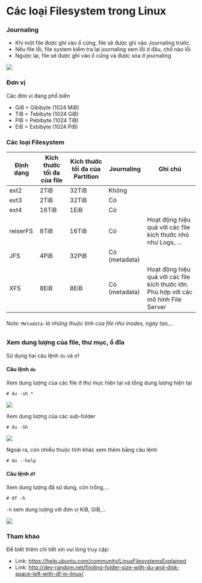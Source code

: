 # Các loại Filesystem trong Linux

### Journaling
-	Khi một file được ghi vào ổ cứng, file sẽ được ghi vào Journaling trước.
-	Nếu file lỗi, file system kiểm tra lại journaling xem lỗi ở đâu, chỗ nào lỗi
-	Ngược lại, file sẽ được ghi vào ổ cứng và được xóa ở journaling

<img src="http://www.howtogeek.com/wp-content/uploads/2010/12/640x250xJournal.png.pagespeed.gp+jp+jw+pj+js+rj+rp+rw+ri+cp+md.ic.4h1Q9x_447.png" />

### Đơn vị
Các đơn vị đang phổ biến

- GiB = Gibibyte (1024 MiB)
- TiB = Tebibyte (1024 GiB)
- PiB = Pebibyte (1024 TiB)
- EiB = Exbibyte (1024 PiB)

### Các loại Filesystem

Định dạng  | Kích thước tối đa của file | Kích thước tối đa của Partition | Journaling | Ghi chú |
--- | --- | --- | ---| --- |
ext2  |2TiB  |32TiB|Không||
ext3  |2TiB  |32TiB|Có||
ext4  |16TiB  |1EiB|Có||
reiserFS|8TiB |16TiB|Có|Hoạt động hiệu quả với các file kích thước nhỏ như Logs, ...|
JFS  |4PiB  |32PiB|Có (metadata)||
XFS  |8EiB  |8EiB|Có (metadata)|Hoạt động hiệu quả với các file kích thước lớn. Phù hợp với các mô hình File Server|

###### Note: `Metadata`: là những thuộc tính của file như inodes, ngày tạo,...
### Xem dung lượng của file, thư mục, ổ đĩa
Sử dụng hai câu lệnh `du` và `df`

#### Câu lệnh `du`

Xem dung lượng của các file ở thư mục hiện tại và tổng dung lượng hiện tại

`# du -sh *`

<img src="http://i.imgur.com/83UZbLo.png" />

Xem dung lượng của các sub-folder

`# du -Sh`

<img src="http://i.imgur.com/ODrbUbW.png" />

Ngoài ra, còn nhiều thuộc tính khác xem thêm bằng câu lệnh

`# du --help`

#### Câu lệnh `df`

Xem dung lượng đã sử dung, còn trống,...

`# df -h`

`-h` xem dung lượng với đơn vị KiB, GiB,...

<img src="http://i.imgur.com/53iMzS4.png" />

### Tham khảo

Để biết thêm chi tiết xin vui lòng truy cập:

- Link: https://help.ubuntu.com/community/LinuxFilesystemsExplained
- Link: http://dev-random.net/finding-folder-size-with-du-and-disk-space-left-with-df-in-linux/
